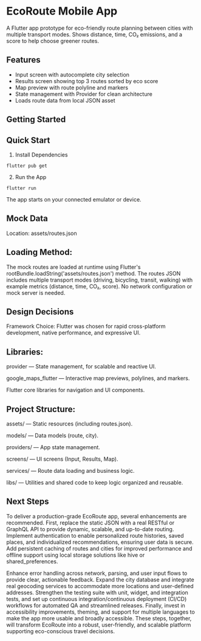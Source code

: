 # EcoRoute Mobile App

A Flutter app prototype for eco-friendly route planning between cities with multiple transport modes. Shows distance, time, CO₂ emissions, and a score to help choose greener routes.

## Features
- Input screen with autocomplete city selection
- Results screen showing top 3 routes sorted by eco score
- Map preview with route polyline and markers
- State management with Provider for clean architecture
- Loads route data from local JSON asset

## Getting Started

## Quick Start
1. Install Dependencies
```
flutter pub get
```

2. Run the App
```
flutter run
```
The app starts on your connected emulator or device.

## Mock Data
Location: assets/routes.json

## Loading Method:
The mock routes are loaded at runtime using Flutter's rootBundle.loadString('assets/routes.json') method. The routes JSON includes multiple transport modes (driving, bicycling, transit, walking) with example metrics (distance, time, CO₂, score). No network configuration or mock server is needed.

## Design Decisions
Framework Choice:
Flutter was chosen for rapid cross-platform development, native performance, and expressive UI.

## Libraries:

provider — State management, for scalable and reactive UI.

google_maps_flutter — Interactive map previews, polylines, and markers.

Flutter core libraries for navigation and UI components.

## Project Structure:

assets/ — Static resources (including routes.json).

models/ — Data models (route, city).

providers/ — App state management.

screens/ — UI screens (Input, Results, Map).

services/ — Route data loading and business logic.

libs/ — Utilities and shared code to keep logic organized and reusable.

## Next Steps

To deliver a production-grade EcoRoute app, several enhancements are recommended. First, replace the static JSON with a real RESTful or GraphQL API to provide dynamic, scalable, and up-to-date routing. Implement authentication to enable personalized route histories, saved places, and individualized recommendations, ensuring user data is secure. Add persistent caching of routes and cities for improved performance and offline support using local storage solutions like hive or shared_preferences.

Enhance error handling across network, parsing, and user input flows to provide clear, actionable feedback. Expand the city database and integrate real geocoding services to accommodate more locations and user-defined addresses. Strengthen the testing suite with unit, widget, and integration tests, and set up continuous integration/continuous deployment (CI/CD) workflows for automated QA and streamlined releases. Finally, invest in accessibility improvements, theming, and support for multiple languages to make the app more usable and broadly accessible. These steps, together, will transform EcoRoute into a robust, user-friendly, and scalable platform supporting eco-conscious travel decisions.

